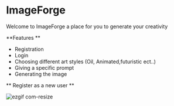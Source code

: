# ImageForge

Welcome to ImageForge a place for you to generate your creativity 

**Features 
**
  - Registration
  - Login
  - Choosing different art styles (Oil, Animated,futuristic ect..)
  - Giving a specific prompt
  - Generating the image

**    Register as a new user **

![ezgif com-resize](https://github.com/illia1383/imageGeneratorApp/assets/122395038/d7fdfc26-f7f9-414d-b350-e0041c75d7f4)




